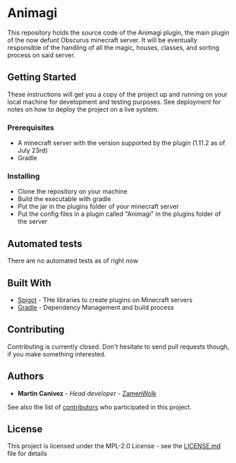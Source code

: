 # Animagi

This repository holds the source code of the Animagi plugin, the main plugin of the now defunt Obscurus minecraft server.
It will be eventually responsible of the handling of all the magic, houses, classes, and sorting process on said server.

## Getting Started

These instructions will get you a copy of the project up and running on your local machine for development and testing purposes. See deployment for notes on how to deploy the project on a live system.

### Prerequisites

* A minecraft server with the version supported by the plugin (1.11.2 as of July 23rd)
* Gradle

### Installing

* Clone the repository on your machine
* Build the executable with gradle
* Put the jar in the plugins folder of your minecraft server
* Put the config files in a plugin called "Animagi" in the plugins folder of the server

## Automated tests

There are no automated tests as of right now

## Built With

* [Spigot](https://www.spigotmc.org/) - THe libraries to create plugins on Minecraft servers
* [Gradle](https://gradle.org/) - Dependency Management and build process

## Contributing

Contributing is currently closed. Don't hesitate to send pull requests though, if you make something interested.

## Authors

* **Martin Canivez** - *Head developer* - [ZamenWolk](https://github.com/ZamenWolk)

See also the list of [contributors](https://github.com/ZamenWolk/Animagi/contributors) who participated in this project.

## License

This project is licensed under the MPL-2.0 License - see the [LICENSE.md](LICENSE.md) file for details

